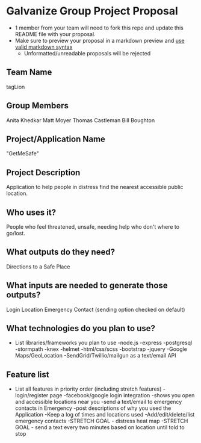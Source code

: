 # Galvanize Group Project Proposal

* 1 member from your team will need to fork this repo and update this README file with your proposal.
* Make sure to preview your proposal in a markdown preview and [use valid markdown syntax](https://help.github.com/articles/basic-writing-and-formatting-syntax/)
  * Unformatted/unreadable proposals will be rejected

## Team Name
tagLion

## Group Members
Anita Khedkar
Matt Moyer
Thomas Castleman
Bill Boughton

## Project/Application Name
"GetMeSafe"

## Project Description
Application to help people in distress find the nearest accessible public location.

## Who uses it?
People who feel threatened, unsafe, needing help who don't where to go/lost.   

## What outputs do they need?
Directions to a Safe Place

## What inputs are needed to generate those outputs?
Login
Location
Emergency Contact (sending option checked on default)


## What technologies do you plan to use?
* List libraries/frameworks you plan to use
-node.js
-express
-postgresql
-stormpath
-knex
-helmet
-html/css/scss
-bootstrap
-jquery
-Google Maps/GeoLocation
-SendGrid/Twillio/mailgun as a text/email API


## Feature list
* List all features in priority order (including stretch features)
-login/register page
-facebook/google login integration
-shows you open and accessible locations near you
-send a text/email to emergency contacts in Emergency
-post descriptions of why you used the Application
-Keep a log of times and locations used
-Add/edit/delete/list emergency contacts
-STRETCH GOAL - distress heat map
-STRETCH GOAL - send a text every two minutes based on location until told to stop
